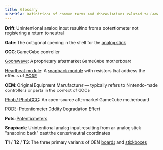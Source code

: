 ```yaml
---
title: Glossary
subtitle: Definitions of common terms and abbreviations related to GameCube controllers.
---
```


**Drift**: Unintentional analog input resulting from a potentiometer not registering a return to neutral

**Gate**: The octagonal opening in the shell for the [analog stick](/analog-sticks)

**GCC**: GameCube controller

[Goomwave](/motherboard#goomwave): A proprietary aftermarket GameCube motherboard

[Heartbeat module](/analog-sticks/stick-mods/heartbeat-module): A [snapback module](/analog-sticks/stick-mods/snapback-module) with resistors that address the effects of [PODE](/analog-sticks/pode)

**OEM**: Original Equipment Manufacturer — typically refers to Nintendo-made controllers or parts in the context of GCCs

[Phob / PhobGCC](/motherboard#phobgcc): An open-source aftermarket GameCube motherboard

[PODE](/analog-sticks/pode): Potentiometer Oddity Degradation Effect

**Pots**: [Potentiometers](/analog-sticks/stick-components/stickbox-potentiometers)

**Snapback**: Unintentional analog input resulting from an analog stick "snapping back" past the center/neutral coordinates

**T1** / **T2** / **T3**: The three primary variants of OEM [boards](/motherboard) and [stickboxes](/analog-sticks/stick-components/stickboxes)
